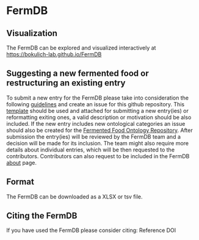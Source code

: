 # FermDB

## Visualization
The FermDB can be explored and visualized interactively at https://bokulich-lab.github.io/FermDB
 
## Suggesting a new fermented food or restructuring an existing entry
To submit a new entry for the FermDB please take into consideration the following [guidelines](https://docs.google.com/document/d/1VetUibslF5FQEwTBKeWgiEPJwMq2k-zkAnUhTTcZpHo/edit?usp=sharing) and create an issue for this github repository. This [template](https://docs.google.com/spreadsheets/d/15SadRPKCl3FXqv0erFPjhznRbReGbxtU5F0H06GFYnI/edit?usp=sharing) should be used and attached for submitting a new entry(ies) or reformatting exiting ones, a valid description or motivation should be also included. If the new entry includes new ontological categories an issue should also be created for the [Fermented Food Ontology Repository](https://github.com/bokulich-lab/Fermented-Food-Ontologies).
After submission the entry(ies) will be reviewed by the FermDB team and a decision will be made for its inclusion. The team might also require more details about individual entries, which will be then requested to the contributors. Contributors can also request to be included in the FermDB [about](https://bokulich-lab.github.io/FermDB/#about) page.
 
## Format
The FermDB can be downloaded as a XLSX or tsv file.
 
## Citing the FermDB
If you have used the FermDB please consider citing:
Reference
DOI
